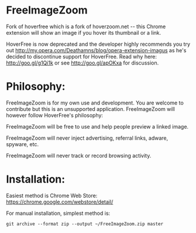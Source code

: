 FreeImageZoom 
==============

Fork of hoverfree which is a fork of hoverzoom.net -- this Chrome extension will show an image if you hover its thumbnail or a link.

HoverFree is now deprecated and the developer highly recommends you try out http://my.opera.com/Deathamns/blog/opera-extension-imagus as he's decided to discontinue support for HoverFree. Read why here: http://goo.gl/g1Qi1k or see http://goo.gl/apOKxa for discussion.

Philosophy:
===========
FreeImageZoom is for my own use and development. You are welcome to contribute but this is an unsupported application. FreeImageZoom will however follow HoverFree's philosophy:

FreeImageZoom will be free to use and help people preview a linked image.

FreeImageZoom will never inject advertising, referral links, adware, spyware, etc.

FreeImageZoom will never track or record browsing activity.

Installation:
=============

Easiest method is Chrome Web Store: https://chrome.google.com/webstore/detail/<store link here>

For manual installation, simplest method is:
```
git archive --format zip --output ~/FreeImageZoom.zip master 
```
